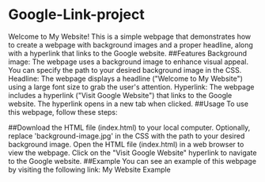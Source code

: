 # Google-Link-project
Welcome to My Website! This is a simple webpage that demonstrates how to create a webpage with background images and a proper headline, along with a hyperlink that links to the Google website.
##Features
Background image: The webpage uses a background image to enhance visual appeal. You can specify the path to your desired background image in the CSS.
Headline: The webpage displays a headline ("Welcome to My Website") using a large font size to grab the user's attention.
Hyperlink: The webpage includes a hyperlink ("Visit Google Website") that links to the Google website. The hyperlink opens in a new tab when clicked.
##Usage
To use this webpage, follow these steps:

##Download the HTML file (index.html) to your local computer.
Optionally, replace 'background-image.jpg' in the CSS with the path to your desired background image.
Open the HTML file (index.html) in a web browser to view the webpage.
Click on the "Visit Google Website" hyperlink to navigate to the Google website.
##Example
You can see an example of this webpage by visiting the following link: My Website Example

